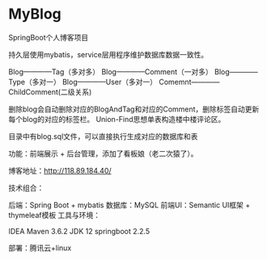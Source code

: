 # MyBlog
SpringBoot个人博客项目

持久层使用mybatis，service层用程序维护数据库数据一致性。

Blog————Tag（多对多）
Blog————Comment（一对多）
Blog————Type（多对一）
Blog————User（多对一）
Comemnt————ChildComment(二级关系)

删除blog会自动删除对应的BlogAndTag和对应的Comment，删除标签自动更新每个blog的对应的标签栏。
Union-Find思想单表构造楼中楼评论区。

目录中有blog.sql文件，可以直接执行生成对应的数据库和表

功能：前端展示 + 后台管理，添加了看板娘（老二次猿了）。

博客地址：http://118.89.184.40/

技术组合：

后端：Spring Boot + mybatis
数据库：MySQL
前端UI：Semantic UI框架 + thymeleaf模板
工具与环境：

IDEA
Maven 3.6.2
JDK 12
springboot 2.2.5

部署：腾讯云+linux
